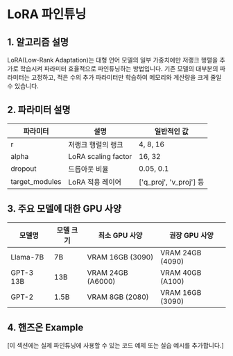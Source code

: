# LoRA 파인튜닝

## 1. 알고리즘 설명

LoRA(Low-Rank Adaptation)는 대형 언어 모델의 일부 가중치에만 저랭크 행렬을 추가로 학습시켜 파라미터 효율적으로 파인튜닝하는 방법입니다. 기존 모델의 대부분의 파라미터는 고정하고, 적은 수의 추가 파라미터만 학습하여 메모리와 계산량을 크게 줄일 수 있습니다.

## 2. 파라미터 설명

| 파라미터 | 설명 | 일반적인 값 |
|-----------|------|------------|
| r | 저랭크 행렬의 랭크 | 4, 8, 16 |
| alpha | LoRA scaling factor | 16, 32 |
| dropout | 드롭아웃 비율 | 0.05, 0.1 |
| target_modules | LoRA 적용 레이어 | ['q_proj', 'v_proj'] 등 |

## 3. 주요 모델에 대한 GPU 사양

| 모델명 | 모델 크기 | 최소 GPU 사양 | 권장 GPU 사양 |
|--------|-----------|--------------|--------------|
| Llama-7B | 7B | VRAM 16GB (3090) | VRAM 24GB (4090) |
| GPT-3 13B | 13B | VRAM 24GB (A6000) | VRAM 40GB (A100) |
| GPT-2 | 1.5B | VRAM 8GB (2080) | VRAM 16GB (3090) |

## 4. 핸즈온 Example

[이 섹션에는 실제 파인튜닝에 사용할 수 있는 코드 예제 또는 실습 예시를 추가합니다.]
